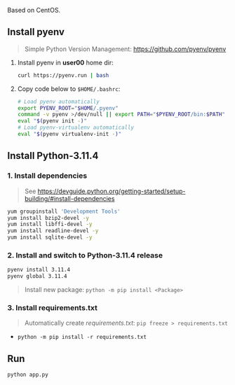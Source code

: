 Based on CentOS.

## Install pyenv

> Simple Python Version Management: https://github.com/pyenv/pyenv

1. Install pyenv in **user00** home dir:
    ```bash
    curl https://pyenv.run | bash
    ```
2. Copy code below to `$HOME/.bashrc`:
    ```bash
    # Load pyenv automatically
    export PYENV_ROOT="$HOME/.pyenv"
    command -v pyenv >/dev/null || export PATH="$PYENV_ROOT/bin:$PATH"
    eval "$(pyenv init -)"
    # Load pyenv-virtualenv automatically
    eval "$(pyenv virtualenv-init -)"
    ```

## Install Python-3.11.4

### 1. Install dependencies

> See https://devguide.python.org/getting-started/setup-building/#install-dependencies

```bash
yum groupinstall 'Development Tools'
yum install bzip2-devel -y
yum install libffi-devel -y
yum install readline-devel -y
yum install sqlite-devel -y
```

### 2. Install and switch to Python-3.11.4 release

```bash
pyenv install 3.11.4
pyenv global 3.11.4
```

> Install new package: `python -m pip install <Package>`

### 3. Install requirements.txt

> Automatically create *requirements.txt*: `pip freeze > requirements.txt`

- `python -m pip install -r requirements.txt`

## Run

`python app.py`